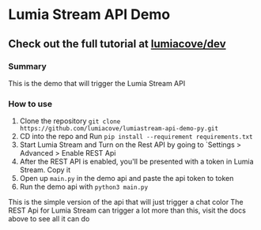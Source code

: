 # Lumia Stream API Demo

## Check out the full tutorial at [lumiacove/dev](https://lumiacove.com/dev)

### Summary
This is the demo that will trigger the Lumia Stream API

### How to use
1) Clone the repository `git clone https://github.com/lumiacove/lumiastream-api-demo-py.git`
2) CD into the repo and Run `pip install --requirement requirements.txt  `
3) Start Lumia Stream and Turn on the Rest API by going to `Settings > Advanced > Enable REST Api
4) After the REST API is enabled, you'll be presented with a token in Lumia Stream. Copy it
5) Open up `main.py` in the demo api and paste the api token to token
6) Run the demo api with `python3 main.py`

This is the simple version of the api that will just trigger a chat color
The REST Api for Lumia Stream can trigger a lot more than this, visit the docs above to see all it can do
